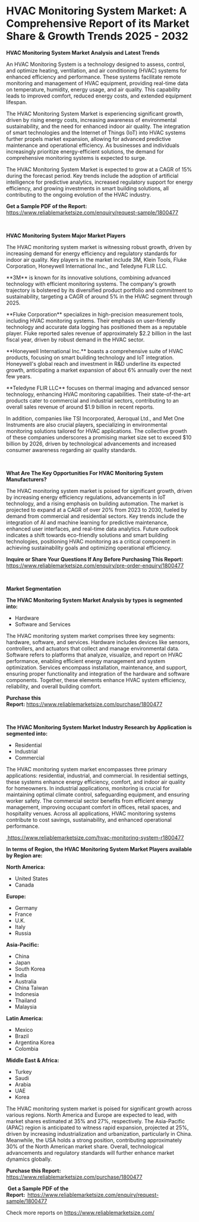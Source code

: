 <p><h1>HVAC Monitoring System Market: A Comprehensive Report of its Market Share & Growth Trends 2025 - 2032</h1></p><p><strong>HVAC Monitoring System Market Analysis and Latest Trends</strong></p>
<p><p>An HVAC Monitoring System is a technology designed to assess, control, and optimize heating, ventilation, and air conditioning (HVAC) systems for enhanced efficiency and performance. These systems facilitate remote monitoring and management of HVAC equipment, providing real-time data on temperature, humidity, energy usage, and air quality. This capability leads to improved comfort, reduced energy costs, and extended equipment lifespan.</p><p>The HVAC Monitoring System Market is experiencing significant growth, driven by rising energy costs, increasing awareness of environmental sustainability, and the need for enhanced indoor air quality. The integration of smart technologies and the Internet of Things (IoT) into HVAC systems further propels market expansion, allowing for advanced predictive maintenance and operational efficiency. As businesses and individuals increasingly prioritize energy-efficient solutions, the demand for comprehensive monitoring systems is expected to surge. </p><p>The HVAC Monitoring System Market is expected to grow at a CAGR of 15% during the forecast period. Key trends include the adoption of artificial intelligence for predictive analytics, increased regulatory support for energy efficiency, and growing investments in smart building solutions, all contributing to the ongoing evolution of the HVAC industry.</p></p>
<p><strong>Get a Sample PDF of the Report:&nbsp;</strong> <a href="https://www.reliablemarketsize.com/enquiry/request-sample/1800477?utm_campaign=2876&utm_medium=2&utm_source=Github&utm_content=ia&utm_term=10032025&utm_id=hvac-monitoring-system">https://www.reliablemarketsize.com/enquiry/request-sample/1800477</a></p>
<p>&nbsp;</p>
<p><strong>HVAC Monitoring System Major Market Players</strong></p>
<p><p>The HVAC monitoring system market is witnessing robust growth, driven by increasing demand for energy efficiency and regulatory standards for indoor air quality. Key players in the market include 3M, Klein Tools, Fluke Corporation, Honeywell International Inc., and Teledyne FLIR LLC.</p><p>**3M** is known for its innovative solutions, combining advanced technology with efficient monitoring systems. The company's growth trajectory is bolstered by its diversified product portfolio and commitment to sustainability, targeting a CAGR of around 5% in the HVAC segment through 2025.</p><p>**Fluke Corporation** specializes in high-precision measurement tools, including HVAC monitoring systems. Their emphasis on user-friendly technology and accurate data logging has positioned them as a reputable player. Fluke reported sales revenue of approximately $2.2 billion in the last fiscal year, driven by robust demand in the HVAC sector.</p><p>**Honeywell International Inc.** boasts a comprehensive suite of HVAC products, focusing on smart building technology and IoT integration. Honeywell's global reach and investment in R&D underline its expected growth, anticipating a market expansion of about 6% annually over the next few years.</p><p>**Teledyne FLIR LLC** focuses on thermal imaging and advanced sensor technology, enhancing HVAC monitoring capabilities. Their state-of-the-art products cater to commercial and industrial sectors, contributing to an overall sales revenue of around $1.9 billion in recent reports.</p><p>In addition, companies like TSI Incorporated, Aeroqual Ltd., and Met One Instruments are also crucial players, specializing in environmental monitoring solutions tailored for HVAC applications. The collective growth of these companies underscores a promising market size set to exceed $10 billion by 2026, driven by technological advancements and increased consumer awareness regarding air quality standards.</p></p>
<p>&nbsp;</p>
<p><strong>What Are The Key Opportunities For HVAC Monitoring System Manufacturers?</strong></p>
<p><p>The HVAC monitoring system market is poised for significant growth, driven by increasing energy efficiency regulations, advancements in IoT technology, and a rising emphasis on building automation. The market is projected to expand at a CAGR of over 20% from 2023 to 2030, fueled by demand from commercial and residential sectors. Key trends include the integration of AI and machine learning for predictive maintenance, enhanced user interfaces, and real-time data analytics. Future outlook indicates a shift towards eco-friendly solutions and smart building technologies, positioning HVAC monitoring as a critical component in achieving sustainability goals and optimizing operational efficiency.</p></p>
<p><strong>Inquire or Share Your Questions If Any Before Purchasing This Report:</strong> <a href="https://www.reliablemarketsize.com/enquiry/pre-order-enquiry/1800477?utm_campaign=2876&utm_medium=2&utm_source=Github&utm_content=ia&utm_term=10032025&utm_id=hvac-monitoring-system">https://www.reliablemarketsize.com/enquiry/pre-order-enquiry/1800477</a></p>
<p>&nbsp;</p>
<p><strong>Market Segmentation</strong></p>
<p><strong>The HVAC Monitoring System Market Analysis by types is segmented into:</strong></p>
<p><ul><li>Hardware</li><li>Software and Services</li></ul></p>
<p><p>The HVAC monitoring system market comprises three key segments: hardware, software, and services. Hardware includes devices like sensors, controllers, and actuators that collect and manage environmental data. Software refers to platforms that analyze, visualize, and report on HVAC performance, enabling efficient energy management and system optimization. Services encompass installation, maintenance, and support, ensuring proper functionality and integration of the hardware and software components. Together, these elements enhance HVAC system efficiency, reliability, and overall building comfort.</p></p>
<p><strong>Purchase this Report:&nbsp;</strong><a href="https://www.reliablemarketsize.com/purchase/1800477?utm_campaign=2876&utm_medium=2&utm_source=Github&utm_content=ia&utm_term=10032025&utm_id=hvac-monitoring-system">https://www.reliablemarketsize.com/purchase/1800477</a></p>
<p>&nbsp;</p>
<p><strong>The HVAC Monitoring System Market Industry Research by Application is segmented into:</strong></p>
<p><ul><li>Residential</li><li>Industrial</li><li>Commercial</li></ul></p>
<p><p>The HVAC monitoring system market encompasses three primary applications: residential, industrial, and commercial. In residential settings, these systems enhance energy efficiency, comfort, and indoor air quality for homeowners. In industrial applications, monitoring is crucial for maintaining optimal climate control, safeguarding equipment, and ensuring worker safety. The commercial sector benefits from efficient energy management, improving occupant comfort in offices, retail spaces, and hospitality venues. Across all applications, HVAC monitoring systems contribute to cost savings, sustainability, and enhanced operational performance.</p></p>
<p><a href="https://www.reliablemarketsize.com/hvac-monitoring-system-r1800477?utm_campaign=2876&utm_medium=2&utm_source=Github&utm_content=ia&utm_term=10032025&utm_id=hvac-monitoring-system">&nbsp;https://www.reliablemarketsize.com/hvac-monitoring-system-r1800477</a></p>
<p><strong>In terms of Region, the HVAC Monitoring System Market Players available by Region are:</strong></p>
<p>
    <p> <strong> North America: </strong>
        <ul>
            <li>United States</li>
            <li>Canada</li>
        </ul>
        </p> 
    <p> <strong> Europe: </strong>
        <ul>
            <li>Germany</li>
            <li>France</li>
            <li>U.K.</li>
            <li>Italy</li>
            <li>Russia</li>
        </ul>
        </p> 
    <p> <strong> Asia-Pacific: </strong>
        <ul>
            <li>China</li>
            <li>Japan</li>
            <li>South Korea</li>
            <li>India</li>
            <li>Australia</li>
            <li>China Taiwan</li>
            <li>Indonesia</li>
            <li>Thailand</li>
            <li>Malaysia</li>
        </ul>
        </p> 
    <p> <strong> Latin America: </strong>
        <ul>
            <li>Mexico</li>
            <li>Brazil</li>
            <li>Argentina Korea</li>
            <li>Colombia</li>
        </ul>
        </p> 
    <p> <strong> Middle East & Africa: </strong>
        <ul>
            <li>Turkey</li>
            <li>Saudi</li>
            <li>Arabia</li>
            <li>UAE</li>
            <li>Korea</li>
        </ul>
    </p>
    </p>
<p><p>The HVAC monitoring system market is poised for significant growth across various regions. North America and Europe are expected to lead, with market shares estimated at 35% and 27%, respectively. The Asia-Pacific (APAC) region is anticipated to witness rapid expansion, projected at 25%, driven by increasing industrialization and urbanization, particularly in China. Meanwhile, the USA holds a strong position, contributing approximately 30% of the North American market share. Overall, technological advancements and regulatory standards will further enhance market dynamics globally.</p></p>
<p><strong>Purchase this Report: </strong><a href="https://www.reliablemarketsize.com/purchase/1800477?utm_campaign=2876&utm_medium=2&utm_source=Github&utm_content=ia&utm_term=10032025&utm_id=hvac-monitoring-system">https://www.reliablemarketsize.com/purchase/1800477</a></p>
<p>&nbsp;<strong>Get a Sample PDF of the Report:&nbsp;&nbsp;</strong><a href="https://www.reliablemarketsize.com/enquiry/request-sample/1800477?utm_campaign=2876&utm_medium=2&utm_source=Github&utm_content=ia&utm_term=10032025&utm_id=hvac-monitoring-system">https://www.reliablemarketsize.com/enquiry/request-sample/1800477</a></p>
<p><strong></strong></p>
<p>Check more reports on <a href="https://www.reliablemarketsize.com/?utm_campaign=2876&utm_medium=2&utm_source=Github&utm_content=ia&utm_term=10032025&utm_id=hvac-monitoring-system">https://www.reliablemarketsize.com/</a></p>